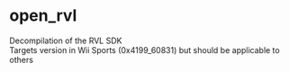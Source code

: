# open_rvl
 Decompilation of the RVL SDK  
 Targets version in Wii Sports (0x4199_60831) but should be applicable to others
